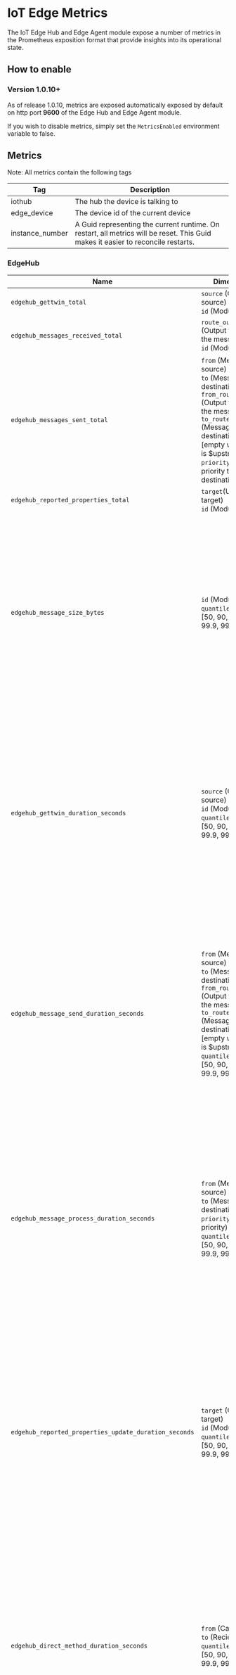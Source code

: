 # IoT Edge Metrics

The IoT Edge Hub and Edge Agent module expose a number of metrics in the Prometheus exposition format that provide insights into its operational state.

## How to enable
### Version 1.0.10+
As of release 1.0.10, metrics are exposed automatically exposed by default on http port **9600** of the Edge Hub and Edge Agent module. 

If you wish to disable metrics, simply set the `MetricsEnabled` environment variable to false.

## Metrics

Note: All metrics contain the following tags

Tag | Description
---|---
iothub | The hub the device is talking to
edge_device | The device id of the current device
instance_number | A Guid representing the current runtime. On restart, all metrics will be reset. This Guid makes it easier to reconcile restarts. 

### EdgeHub
| Name                                                        | Dimensions                                                                                                                                                                           | Description                                                                                                                                                                                              | Type    |
|-------------------------------------------------------------|--------------------------------------------------------------------------------------------------------------------------------------------------------------------------------------|----------------------------------------------------------------------------------------------------------------------------------------------------------------------------------------------------------|---------|
| `edgehub_gettwin_total`                                     |  `source` (Operation source)<br> `id` (Module ID)                                                                | Total number of GetTwin calls                                                                                                                                                                                           | counter |
| `edgehub_messages_received_total`                           |   `route_output` (Output that sent the message)<br> `id` (Module ID)                                                         | Total number of messages received from clients                                                                                                                                                                           | counter |
| `edgehub_messages_sent_total`                               |  `from` (Message source)<br> `to` (Message destination)<br>`from_route_output` (Output that sent the message)<br> `to_route_input` (Message destination input [empty when "to" is $upstream])<br> `priority` (message priority to destination)                                                          | Total number of messages sent to clients or upstream                                                                                                                                                                        | counter |
| `edgehub_reported_properties_total`                         |  `target`(Update target)<br> `id` (Module ID)                                                                    | Total reported property updates calls                                                                                                                                                                    | counter |
| `edgehub_message_size_bytes`                                |  `id` (Module ID)<br> `quantile`(Percentile [50, 90, 95, 99, 99.9, 99.99])                                       | P50, P90, P95, P99, P99.9 and P99.99 message size from clients. Values may be reported as `NaN` if no new measurements are reported for a certain period of time  (currently 10 minutes). As this is `summary` type, corresponding `_count` and `_sum` counters will be emitted.                 | summary |
| `edgehub_gettwin_duration_seconds`                          |  `source` (Operation source)<br> `id` (Module ID)<br> `quantile`(Percentile [50, 90, 95, 99, 99.9, 99.99])       | P50, P90, P95, P99, P99.9 and P99.99  time taken for get twin operations.  Values may be reported as `NaN` if no  new measurements are reported for a certain  period of time (currently 10 minutes). As this is `summary` type, corresponding `_count` and `_sum` counters will be emitted.     | summary |
| `edgehub_message_send_duration_seconds`                     |  `from` (Message source)<br> `to` (Message destination)<br>`from_route_output` (Output that sent the message)<br> `to_route_input` (Message destination input [empty when "to" is $upstream])<br> `quantile`(Percentile [50, 90, 95, 99, 99.9, 99.99]) | P50, P90, P95, P99, P99.9 and P99.99 time taken to send a message. Values may be reported as `NaN`  if no new measurements are reported for a  certain period of time (currently 10 minutes). As this is `summary` type, corresponding `_count` and `_sum` counters will be emitted.              | summary |
| `edgehub_message_process_duration_seconds`                     |  `from` (Message source)<br> `to` (Message destination)<br> `priority` (Message priority) <br> `quantile`(Percentile [50, 90, 95, 99, 99.9, 99.99]) | P50, P90, P95, P99, P99.9 and P99.99 time taken to process a message from the queue. Values may be reported as `NaN`  if no new measurements are reported for a  certain period of time (currently 10 minutes). As this is `summary` type, corresponding `_count` and `_sum` counters will be emitted.              | summary |
| `edgehub_reported_properties_update_duration_seconds`       |  `target` (Operation target)<br> `id` (Module ID)<br> `quantile`(Percentile [50, 90, 95, 99, 99.9, 99.99])       | P50, P90, P95, P99, P99.9 and P99.99 time taken to update reported properties. Values may be reported as `NaN`  if no new measurements are reported for a certain  period of time (currently 10 minutes). As this is `summary` type, corresponding `_count` and `_sum` counters will be emitted. | summary |
| `edgehub_direct_method_duration_seconds`       |  `from` (Caller)<br> `to` (Reciever)<br> `quantile`(Percentile [50, 90, 95, 99, 99.9, 99.99])       | P50, P90, P95, P99, P99.9 and P99.99 time taken to resolve a direct message. Values may be reported as `NaN`  if no new measurements are reported for a certain  period of time (currently 10 minutes). As this is `summary` type, corresponding `_count` and `_sum` counters will be emitted. | summary |
| `edgehub_direct_methods_total`                               |  `from` (Message source)<br> `to` (Message destination)                                                          | Total number of direct messages sent                                                                                                                                                                        | counter |
| `edgehub_queue_length`                                     |  `endpoint` (Message source)<br> `priority` (queue priority)       | Current length of edgeHub's queue for a given priority                                                                                                                                                                                          | gauge |
| `edgehub_messages_dropped_total`                               |  `reason` (no_route, ttl_expiry)<br> `from` (Message source)<br> `from_route_output` (Output that sent the message)<br>                                                          | Total number of messages removed because of reason                                                                                                                                                                        | counter |
| `edgehub_messages_unack_total`                               |  `reason` (storage_failure)<br> `from` (Message source)<br> `from_route_output` (Output that sent the message)<br>                                                          | Total number of messages unack because storage failure                                                                                                                                                                        | counter |
| `edgehub_offline_count_total`                               |  `id` (Module ID)<br>                                                        | Total number of times edgeHub went offline                                                                                                                                                                        | counter | 
| `edgehub_offline_duration_seconds`                                |  `id` (Module ID)<br> `quantile`(Percentile [50, 90, 95, 99, 99.9, 99.99]) | P50, P90, P95, P99, P99.9 and P99.99 time edge hub was offline. Values may be reported as `NaN`  if no new measurements are reported for a  certain period of time (currently 10 minutes). As this is `summary` type, corresponding `_count` and `_sum` counters will be emitted.              | summary |
| `edgehub_operation_retry_total`      |  `id` (Module ID)<br>`operation` (Operation name)                                                        | Total number of times edgeHub operations were retried                                                                                                                                                                        | counter | 
| `edgehub_client_connect_failed_total`                              | `id` (Module ID)<br> `reason` (not authenticated)<br> | Total number of times clients failed to connect to edgeHub                                                                                                                                                                        | counter |                                                              



### EdgeAgent
| Name                                                        | Dimensions                                                                                                                                                                           | Description                                                                                                                                                                                              | Type    |
|-------------------------------------------------------------|--------------------------------------------------------------------------------------------------------------------------------------------------------------------------------------|----------------------------------------------------------------------------------------------------------------------------------------------------------------------------------------------------------|---------|
| `edgeAgent_total_time_running_correctly_seconds` | `module_name` | The amount of time the module was specified in the deployment and was in the  running state. | Gauge |
| `edgeAgent_total_time_expected_running_seconds` | `module_name` | The amount of time the module was specified in the deployment | Gauge |
| `edgeAgent_module_start_total` | `module_name`, `module_version` | Number of times edgeAgent asked docker to start the module.  | Counter |
| `edgeAgent_module_stop_total` | `module_name`, `module_version` | Number of times edgeAgent asked docker to stop the module. | Counter |
| `edgeAgent_command_latency_seconds` | `command` | How long it took docker to execute the given command. Possible commands are: create, update,  remove, start, stop, restart | Gauge |
| `edgeAgent_iothub_syncs_total` |  | The amount of times edgeAgent attempted to sync its twin with iotHub, both successful and unsuccessful. This incudes both agent requesting a twin and hub notifying of a twin update | Counter |
| `edgeAgent_unsuccessful_iothub_syncs_total` |  | The amount of times edgeAgent failed to sync its twin with iotHub. | Counter |
| `edgeAgent_deployment_time_seconds` |  | The amount of time it took to complete a new deployment after recieving a change. | Counter |
| `edgeagent_direct_method_invocations_count` | `method_name` | Number of times a built-in edgeAgent direct method is called, such as Ping or Restart. | Counter |
|||
| `edgeAgent_host_uptime_seconds` || How long the host has been on | Gauge |
| `edgeAgent_iotedged_uptime_seconds` || How long iotedged has been running | Gauge |
| `edgeAgent_available_disk_space_bytes` | `disk_name`, `disk_filesystem`, `disk_filetype` | Amount of space left on the disk | Gauge |
| `edgeAgent_total_disk_space_bytes` | `disk_name`, `disk_filesystem`, `disk_filetype`| Size of the disk | Gauge |
| `edgeAgent_used_memory_bytes` | `module_name` | Amount of RAM used by all processes | Gauge |
| `edgeAgent_total_memory_bytes` | `module_name` | RAM available | Gauge |
| `edgeAgent_used_cpu_percent` | `module_name` | Percent of cpu used by all processes | Histogram |
| `edgeAgent_created_pids_total` | `module_name` | The number of processes or threads the container has created | Gauge |
| `edgeAgent_total_network_in_bytes` | `module_name` | The amount of bytes recieved from the network | Gauge |
| `edgeAgent_total_network_out_bytes` | `module_name` | The amount of bytes sent to network | Gauge |
| `edgeAgent_total_disk_read_bytes` | `module_name` | The amount of bytes read from the disk | Gauge |
| `edgeAgent_total_disk_write_bytes` | `module_name` | The amount of bytes written to disk | Gauge |
|||
| `edgeAgent_metadata` | `edge_agent_version`, `experimental_features`, `host_information` | General metadata about the device. The value is always 0, information is encoded in the tags. Note `experimental_features` and `host_information` are json objects. `host_information` looks like ```{"OperatingSystemType": "linux", "Architecture": "x86_64", "Version": "1.0.10~dev20200803.4", "ServerVersion": "19.03.6", "KernelVersion": "5.0.0-25-generic", "OperatingSystem": "Ubuntu 18.04.4 LTS", "NumCpus": 6}```. Note `ServerVersion` is the Docker version and `Version` is the IoT Edge Security Daemon version. | Gauge |


### Collecting

Metrics will be available for collection at `http://edgeHub:9600/metrics` on the IoT Edge module network or `http://localhost:9600/metrics` if port mapped to the host at the default port number. 

For mapping to host, the port will need to be exposed from Edge Hub's `createOptions`:

```
{
  "ExposedPorts": {
    "9600/tcp": {},
  }
<Other options, if any>
}
```